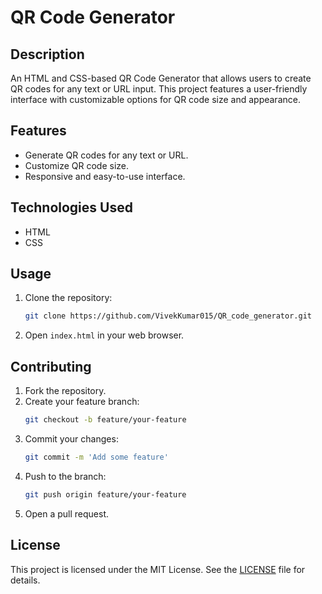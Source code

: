 # QR Code Generator

## Description
An HTML and CSS-based QR Code Generator that allows users to create QR codes for any text or URL input. This project features a user-friendly interface with customizable options for QR code size and appearance.

## Features
- Generate QR codes for any text or URL.
- Customize QR code size.
- Responsive and easy-to-use interface.

## Technologies Used
- HTML
- CSS

## Usage
1. Clone the repository:
   ```bash
   git clone https://github.com/VivekKumar015/QR_code_generator.git
   ```
2. Open `index.html` in your web browser.

## Contributing
1. Fork the repository.
2. Create your feature branch:
   ```bash
   git checkout -b feature/your-feature
   ```
3. Commit your changes:
   ```bash
   git commit -m 'Add some feature'
   ```
4. Push to the branch:
   ```bash
   git push origin feature/your-feature
   ```
5. Open a pull request.

## License
This project is licensed under the MIT License. See the [LICENSE](LICENSE) file for details.
